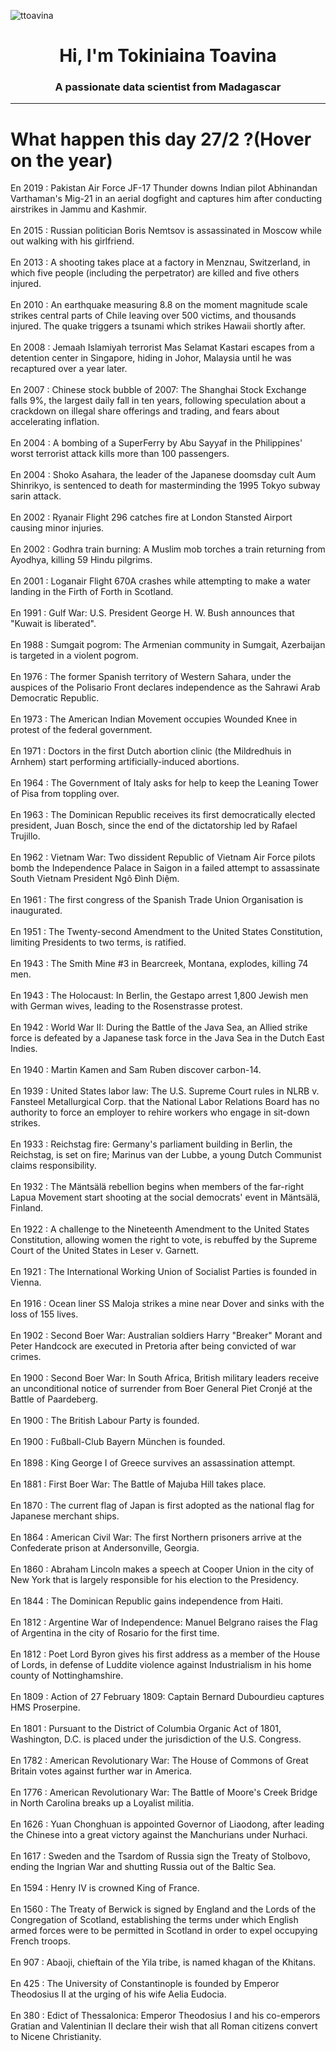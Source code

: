 
<p align="left"> <img src="https://komarev.com/ghpvc/?username=ttoavina&label=Profile%20views&color=0e75b6&style=flat" alt="ttoavina" /> </p>
<h1 align="center">Hi, I'm Tokiniaina Toavina</h1>
<h3 align="center">A passionate data scientist from Madagascar</h3>
    
<hr/>
<h1> What happen this day 27/2 ?(Hover on the year)</h1>

En 2019 : Pakistan Air Force JF-17 Thunder downs Indian pilot Abhinandan Varthaman's Mig-21 in an aerial dogfight and captures him after conducting airstrikes in Jammu and Kashmir.
<br/><br/>
En 2015 : Russian politician Boris Nemtsov is assassinated in Moscow while out walking with his girlfriend.
<br/><br/>
En 2013 : A shooting takes place at a factory in Menznau, Switzerland, in which five people (including the perpetrator) are killed and five others injured.
<br/><br/>
En 2010 : An earthquake measuring 8.8 on the moment magnitude scale strikes central parts of Chile leaving over 500 victims, and thousands injured. The quake triggers a tsunami which strikes Hawaii shortly after.
<br/><br/>
En 2008 : Jemaah Islamiyah terrorist Mas Selamat Kastari escapes from a detention center in Singapore, hiding in Johor, Malaysia until he was recaptured over a year later.
<br/><br/>
En 2007 : Chinese stock bubble of 2007: The Shanghai Stock Exchange falls 9%, the largest daily fall in ten years, following speculation about a crackdown on illegal share offerings and trading, and fears about accelerating inflation.
<br/><br/>
En 2004 : A bombing of a SuperFerry by Abu Sayyaf in the Philippines' worst terrorist attack kills more than 100 passengers.
<br/><br/>
En 2004 : Shoko Asahara, the leader of the Japanese doomsday cult Aum Shinrikyo, is sentenced to death for masterminding the 1995 Tokyo subway sarin attack.
<br/><br/>
En 2002 : Ryanair Flight 296 catches fire at London Stansted Airport causing minor injuries.
<br/><br/>
En 2002 : Godhra train burning: A Muslim mob torches a train returning from Ayodhya, killing 59 Hindu pilgrims.
<br/><br/>
En 2001 : Loganair Flight 670A crashes while attempting to make a water landing in the Firth of Forth in Scotland.
<br/><br/>
En 1991 : Gulf War: U.S. President George H. W. Bush announces that "Kuwait is liberated".
<br/><br/>
En 1988 : Sumgait pogrom: The Armenian community in Sumgait, Azerbaijan is targeted in a violent pogrom.
<br/><br/>
En 1976 : The former Spanish territory of Western Sahara, under the auspices of the Polisario Front declares independence as the Sahrawi Arab Democratic Republic.
<br/><br/>
En 1973 : The American Indian Movement occupies Wounded Knee in protest of the federal government.
<br/><br/>
En 1971 : Doctors in the first Dutch abortion clinic (the Mildredhuis in Arnhem) start performing artificially-induced abortions.
<br/><br/>
En 1964 : The Government of Italy asks for help to keep the Leaning Tower of Pisa from toppling over.
<br/><br/>
En 1963 : The Dominican Republic receives its first democratically elected president, Juan Bosch, since the end of the dictatorship led by Rafael Trujillo.
<br/><br/>
En 1962 : Vietnam War: Two dissident Republic of Vietnam Air Force pilots bomb the Independence Palace in Saigon in a failed attempt to assassinate South Vietnam President Ngô Đình Diệm.
<br/><br/>
En 1961 : The first congress of the Spanish Trade Union Organisation is inaugurated.
<br/><br/>
En 1951 : The Twenty-second Amendment to the United States Constitution, limiting Presidents to two terms, is ratified.
<br/><br/>
En 1943 : The Smith Mine #3 in Bearcreek, Montana, explodes, killing 74 men.
<br/><br/>
En 1943 : The Holocaust: In Berlin, the Gestapo arrest 1,800 Jewish men with German wives, leading to the Rosenstrasse protest.
<br/><br/>
En 1942 : World War II: During the Battle of the Java Sea, an Allied strike force is defeated by a Japanese task force in the Java Sea in the Dutch East Indies.
<br/><br/>
En 1940 : Martin Kamen and Sam Ruben discover carbon-14.
<br/><br/>
En 1939 : United States labor law: The U.S. Supreme Court rules in NLRB v. Fansteel Metallurgical Corp. that the National Labor Relations Board has no authority to force an employer to rehire workers who engage in sit-down strikes.
<br/><br/>
En 1933 : Reichstag fire: Germany's parliament building in Berlin, the Reichstag, is set on fire; Marinus van der Lubbe, a young Dutch Communist claims responsibility.
<br/><br/>
En 1932 : The Mäntsälä rebellion begins when members of the far-right Lapua Movement start shooting at the social democrats' event in Mäntsälä, Finland.
<br/><br/>
En 1922 : A challenge to the Nineteenth Amendment to the United States Constitution, allowing women the right to vote, is rebuffed by the Supreme Court of the United States in Leser v. Garnett.
<br/><br/>
En 1921 : The International Working Union of Socialist Parties is founded in Vienna.
<br/><br/>
En 1916 : Ocean liner SS Maloja strikes a mine near Dover and sinks with the loss of 155 lives.
<br/><br/>
En 1902 : Second Boer War: Australian soldiers Harry "Breaker" Morant and Peter Handcock are executed in Pretoria after being convicted of war crimes.
<br/><br/>
En 1900 : Second Boer War: In South Africa, British military leaders receive an unconditional notice of surrender from Boer General Piet Cronjé at the Battle of Paardeberg.
<br/><br/>
En 1900 : The British Labour Party is founded.
<br/><br/>
En 1900 : Fußball-Club Bayern München is founded.
<br/><br/>
En 1898 : King George I of Greece survives an assassination attempt.
<br/><br/>
En 1881 : First Boer War: The Battle of Majuba Hill takes place.
<br/><br/>
En 1870 : The current flag of Japan is first adopted as the national flag for Japanese merchant ships.
<br/><br/>
En 1864 : American Civil War: The first Northern prisoners arrive at the Confederate prison at Andersonville, Georgia.
<br/><br/>
En 1860 : Abraham Lincoln makes a speech at Cooper Union in the city of New York that is largely responsible for his election to the Presidency.
<br/><br/>
En 1844 : The Dominican Republic gains independence from Haiti.
<br/><br/>
En 1812 : Argentine War of Independence: Manuel Belgrano raises the Flag of Argentina in the city of Rosario for the first time.
<br/><br/>
En 1812 : Poet Lord Byron gives his first address as a member of the House of Lords, in defense of Luddite violence against Industrialism in his home county of Nottinghamshire.
<br/><br/>
En 1809 : Action of 27 February 1809: Captain Bernard Dubourdieu captures HMS Proserpine.
<br/><br/>
En 1801 : Pursuant to the District of Columbia Organic Act of 1801, Washington, D.C. is placed under the jurisdiction of the U.S. Congress.
<br/><br/>
En 1782 : American Revolutionary War: The House of Commons of Great Britain votes against further war in America.
<br/><br/>
En 1776 : American Revolutionary War: The Battle of Moore's Creek Bridge in North Carolina breaks up a Loyalist militia.
<br/><br/>
En 1626 : Yuan Chonghuan is appointed Governor of Liaodong, after leading the Chinese into a great victory against the Manchurians under Nurhaci.
<br/><br/>
En 1617 : Sweden and the Tsardom of Russia sign the Treaty of Stolbovo, ending the Ingrian War and shutting Russia out of the Baltic Sea.
<br/><br/>
En 1594 : Henry IV is crowned King of France.
<br/><br/>
En 1560 : The Treaty of Berwick is signed by England and the Lords of the Congregation of Scotland, establishing the terms under which English armed forces were to be permitted in Scotland in order to expel occupying French troops.
<br/><br/>
En 907 : Abaoji, chieftain of the Yila tribe, is named khagan of the Khitans.
<br/><br/>
En 425 : The University of Constantinople is founded by Emperor Theodosius II at the urging of his wife Aelia Eudocia.
<br/><br/>
En 380 : Edict of Thessalonica: Emperor Theodosius I and his co-emperors Gratian and Valentinian II declare their wish that all Roman citizens convert to Nicene Christianity.
<br/><br/>
